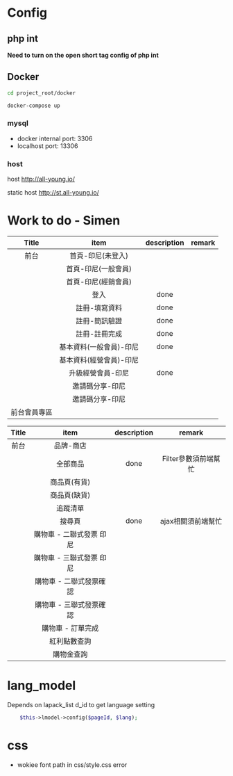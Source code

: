 # Config

## php int

**Need to turn on the open short tag config of php int**

## Docker

```bash
cd project_root/docker
```

```bash
docker-compose up
```

### mysql

- docker internal port: 3306
- localhost port: 13306

### host

host http://all-young.io/

static host http://st.all-young.io/


# Work to do - Simen

|    Title     |          item           | description | remark |
| :----------: | :---------------------: | :---------: | :----: |
|     前台     |    首頁-印尼(未登入)    |   &nbsp;    | &nbsp; |
|              |   首頁-印尼(一般會員)   |   &nbsp;    | &nbsp; |
|              |   首頁-印尼(經銷會員)   |   &nbsp;    | &nbsp; |
|              |          登入           |    done     | &nbsp; |
|              |      註冊-填寫資料      |    done     | &nbsp; |
|              |      註冊-簡訊驗證      |    done     | &nbsp; |
|              |      註冊-註冊完成      |    done     | &nbsp; |
|              | 基本資料(一般會員)-印尼 |    done     | &nbsp; |
|              | 基本資料(經營會員)-印尼 |   &nbsp;    | &nbsp; |
|              |    升級經營會員-印尼    |    done     | &nbsp; |
|              |     邀請碼分享-印尼     |   &nbsp;    | &nbsp; |
|              |     邀請碼分享-印尼     |   &nbsp;    | &nbsp; |
| 前台會員專區 |                         |   &nbsp;    | &nbsp; |

| Title |           item           | description |        remark        |
| :---: | :----------------------: | :---------: | :------------------: |
| 前台  |        品牌-商店         |   &nbsp;    |        &nbsp;        |
|       |         全部商品         |    done     | Filter參數須前端幫忙 |
|       |       商品頁(有貨)       |   &nbsp;    |        &nbsp;        |
|       |       商品頁(缺貨)       |   &nbsp;    |        &nbsp;        |
|       |         追蹤清單         |   &nbsp;    |        &nbsp;        |
|       |          搜尋頁          |    done     |  ajax相關須前端幫忙  |
|       | 購物車 - 二聯式發票 印尼 |   &nbsp;    |        &nbsp;        |
|       | 購物車 - 三聯式發票 印尼 |   &nbsp;    |        &nbsp;        |
|       | 購物車 - 二聯式發票確認  |   &nbsp;    |        &nbsp;        |
|       | 購物車 - 三聯式發票確認  |   &nbsp;    |        &nbsp;        |
|       |    購物車 - 訂單完成     |   &nbsp;    |        &nbsp;        |
|       |       紅利點數查詢       |   &nbsp;    |        &nbsp;        |
|       |        購物金查詢        |   &nbsp;    |        &nbsp;        |


# lang_model

Depends on lapack_list d_id to get language setting

```php
    $this->lmodel->config($pageId, $lang); 
```

# css 

- wokiee font path in css/style.css error

